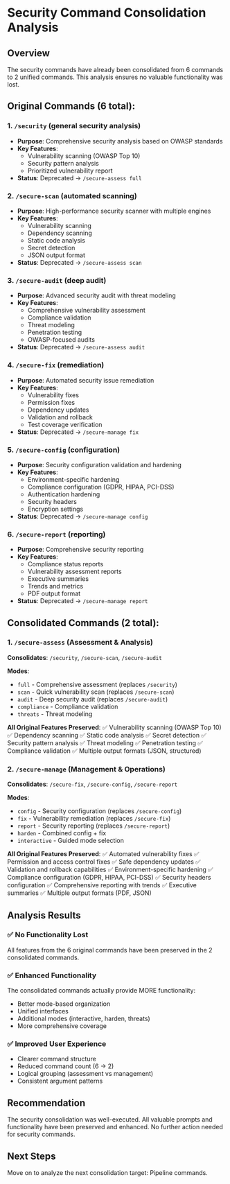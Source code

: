 # Security Command Consolidation Analysis

## Overview
The security commands have already been consolidated from 6 commands to 2 unified commands. This analysis ensures no valuable functionality was lost.

## Original Commands (6 total):

### 1. `/security` (general security analysis)
- **Purpose**: Comprehensive security analysis based on OWASP standards
- **Key Features**: 
  - Vulnerability scanning (OWASP Top 10)
  - Security pattern analysis
  - Prioritized vulnerability report
- **Status**: Deprecated → `/secure-assess full`

### 2. `/secure-scan` (automated scanning)
- **Purpose**: High-performance security scanner with multiple engines
- **Key Features**:
  - Vulnerability scanning
  - Dependency scanning  
  - Static code analysis
  - Secret detection
  - JSON output format
- **Status**: Deprecated → `/secure-assess scan`

### 3. `/secure-audit` (deep audit)
- **Purpose**: Advanced security audit with threat modeling
- **Key Features**:
  - Comprehensive vulnerability assessment
  - Compliance validation
  - Threat modeling
  - Penetration testing
  - OWASP-focused audits
- **Status**: Deprecated → `/secure-assess audit`

### 4. `/secure-fix` (remediation)
- **Purpose**: Automated security issue remediation
- **Key Features**:
  - Vulnerability fixes
  - Permission fixes
  - Dependency updates
  - Validation and rollback
  - Test coverage verification
- **Status**: Deprecated → `/secure-manage fix`

### 5. `/secure-config` (configuration)
- **Purpose**: Security configuration validation and hardening
- **Key Features**:
  - Environment-specific hardening
  - Compliance configuration (GDPR, HIPAA, PCI-DSS)
  - Authentication hardening
  - Security headers
  - Encryption settings
- **Status**: Deprecated → `/secure-manage config`

### 6. `/secure-report` (reporting)
- **Purpose**: Comprehensive security reporting
- **Key Features**:
  - Compliance status reports
  - Vulnerability assessment reports
  - Executive summaries
  - Trends and metrics
  - PDF output format
- **Status**: Deprecated → `/secure-manage report`

## Consolidated Commands (2 total):

### 1. `/secure-assess` (Assessment & Analysis)
**Consolidates**: `/security`, `/secure-scan`, `/secure-audit`

**Modes**:
- `full` - Comprehensive assessment (replaces `/security`)
- `scan` - Quick vulnerability scan (replaces `/secure-scan`)
- `audit` - Deep security audit (replaces `/secure-audit`)
- `compliance` - Compliance validation
- `threats` - Threat modeling

**All Original Features Preserved**:
✅ Vulnerability scanning (OWASP Top 10)
✅ Dependency scanning
✅ Static code analysis
✅ Secret detection
✅ Security pattern analysis
✅ Threat modeling
✅ Penetration testing
✅ Compliance validation
✅ Multiple output formats (JSON, structured)

### 2. `/secure-manage` (Management & Operations)
**Consolidates**: `/secure-fix`, `/secure-config`, `/secure-report`

**Modes**:
- `config` - Security configuration (replaces `/secure-config`)
- `fix` - Vulnerability remediation (replaces `/secure-fix`)
- `report` - Security reporting (replaces `/secure-report`)
- `harden` - Combined config + fix
- `interactive` - Guided mode selection

**All Original Features Preserved**:
✅ Automated vulnerability fixes
✅ Permission and access control fixes
✅ Safe dependency updates
✅ Validation and rollback capabilities
✅ Environment-specific hardening
✅ Compliance configuration (GDPR, HIPAA, PCI-DSS)
✅ Security headers configuration
✅ Comprehensive reporting with trends
✅ Executive summaries
✅ Multiple output formats (PDF, JSON)

## Analysis Results

### ✅ No Functionality Lost
All features from the 6 original commands have been preserved in the 2 consolidated commands.

### ✅ Enhanced Functionality
The consolidated commands actually provide MORE functionality:
- Better mode-based organization
- Unified interfaces
- Additional modes (interactive, harden, threats)
- More comprehensive coverage

### ✅ Improved User Experience
- Clearer command structure
- Reduced command count (6 → 2)
- Logical grouping (assessment vs management)
- Consistent argument patterns

## Recommendation
The security consolidation was well-executed. All valuable prompts and functionality have been preserved and enhanced. No further action needed for security commands.

## Next Steps
Move on to analyze the next consolidation target: Pipeline commands.